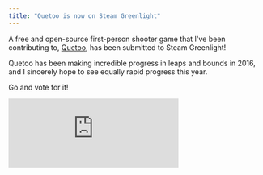 ```yaml
---
title: "Quetoo is now on Steam Greenlight"
---
```


A free and open-source first-person shooter game that I've been contributing to,
[Quetoo](http://quetoo.org), has been submitted to Steam Greenlight!

Quetoo has been making incredible progress in leaps and bounds in 2016, and I
sincerely hope to see equally rapid progress this year.

Go and vote for it!
<iframe src="http://steamcommunity.com/sharedfiles/widget/850566384" width="336"
height="137" frameborder="0" scrolling="no"></iframe>
